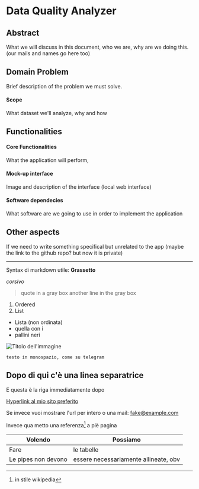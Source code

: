 # Data Quality Analyzer

## Abstract
What we will discuss in this document, who we are, why are we doing this.
(our mails and names go here too)

## Domain Problem
Brief description of the problem we must solve.

#### Scope
What dataset we'll analyze, why and how

## Functionalities

#### Core Functionalities
What the application will perform, 

#### Mock-up interface
Image and description of the interface (local web interface)

#### Software dependecies
What software are we going to use in order to implement the application

## Other aspects
If we need to write something specifical but unrelated to the app
(maybe the link to the github repo? but now it is private)

---
Syntax di markdown utile:
**Grassetto**

*corsivo*

> quote in a gray box
> another line in the gray box

1. Ordered
2. List

- Lista (non ordinata)
- quella con i
- pallini neri

![Titolo dell'immagine](/url/della/immagine/caricala/su/github/)

`testo in monospazio, come su telegram`

Dopo di qui c'è una linea separatrice
---
E questa è la riga immediatamente dopo

[Hyperlink al mio sito preferito](http://link.al/sito)

Se invece vuoi mostrare l'url per intero o una mail: <fake@example.com>

Invece qua metto una referenza[^1] a piè pagina

| Volendo  | Possiamo   |
| -------- | ------     |
|Fare      | le tabelle |
|Le pipes non devono | essere necessariamente allineate, obv |

[^1]: in stile wikipedia

